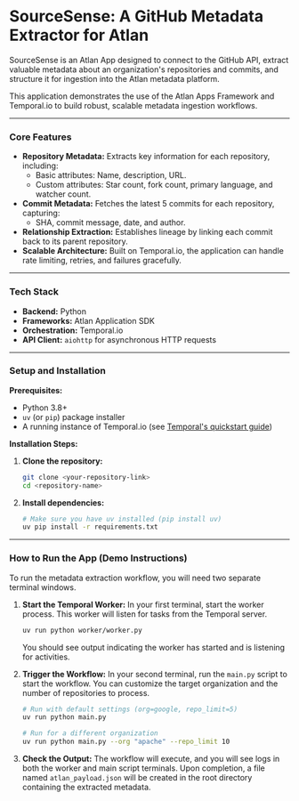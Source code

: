 # SourceSense: A GitHub Metadata Extractor for Atlan

SourceSense is an Atlan App designed to connect to the GitHub API, extract valuable metadata about an organization's repositories and commits, and structure it for ingestion into the Atlan metadata platform.

This application demonstrates the use of the Atlan Apps Framework and Temporal.io to build robust, scalable metadata ingestion workflows.

---

### Core Features

- **Repository Metadata:** Extracts key information for each repository, including:
  - Basic attributes: Name, description, URL.
  - Custom attributes: Star count, fork count, primary language, and watcher count.
- **Commit Metadata:** Fetches the latest 5 commits for each repository, capturing:
  - SHA, commit message, date, and author.
- **Relationship Extraction:** Establishes lineage by linking each commit back to its parent repository.
- **Scalable Architecture:** Built on Temporal.io, the application can handle rate limiting, retries, and failures gracefully.

---

### Tech Stack

- **Backend:** Python
- **Frameworks:** Atlan Application SDK
- **Orchestration:** Temporal.io
- **API Client:** `aiohttp` for asynchronous HTTP requests

---

### Setup and Installation

**Prerequisites:**
- Python 3.8+
- `uv` (or `pip`) package installer
- A running instance of Temporal.io (see [Temporal's quickstart guide](https://docs.temporal.io/dev-guide/go/getting-started))

**Installation Steps:**

1.  **Clone the repository:**
    ```bash
    git clone <your-repository-link>
    cd <repository-name>
    ```

2.  **Install dependencies:**
    ```bash
    # Make sure you have uv installed (pip install uv)
    uv pip install -r requirements.txt
    ```

---

### How to Run the App (Demo Instructions)

To run the metadata extraction workflow, you will need two separate terminal windows.

1.  **Start the Temporal Worker:**
    In your first terminal, start the worker process. This worker will listen for tasks from the Temporal server.
    ```bash
    uv run python worker/worker.py
    ```
    You should see output indicating the worker has started and is listening for activities.

2.  **Trigger the Workflow:**
    In your second terminal, run the `main.py` script to start the workflow. You can customize the target organization and the number of repositories to process.
    ```bash
    # Run with default settings (org=google, repo_limit=5)
    uv run python main.py

    # Run for a different organization
    uv run python main.py --org "apache" --repo_limit 10
    ```

3.  **Check the Output:**
    The workflow will execute, and you will see logs in both the worker and main script terminals. Upon completion, a file named `atlan_payload.json` will be created in the root directory containing the extracted metadata.